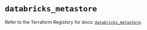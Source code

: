 # `databricks_metastore`

Refer to the Terraform Registory for docs: [`databricks_metastore`](https://registry.terraform.io/providers/databricks/databricks/1.28.1/docs/resources/metastore).
